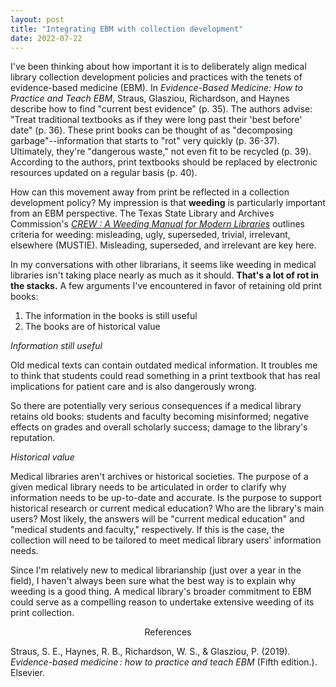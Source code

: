 ```yaml
---
layout: post
title: "Integrating EBM with collection development"
date: 2022-07-22
---
```


I've been thinking about how important it is to deliberately align medical library collection development policies and practices with the tenets of evidence-based medicine (EBM). In *Evidence-Based Medicine: How to Practice and Teach EBM*, Straus, Glasziou, Richardson, and Haynes describe how to find "current best evidence" (p. 35). The authors advise: "Treat traditional textbooks as if they were long past their 'best before' date" (p. 36). These print books can be thought of as "decomposing garbage"--information that starts to "rot" very quickly (p. 36-37). Ultimately, they're "dangerous waste," not even fit to be recycled (p. 39). According to the authors, print textbooks should be replaced by electronic resources updated on a regular basis (p. 40).

How can this movement away from print be reflected in a collection development policy? My impression is that **weeding** is particularly important from an EBM perspective. The Texas State Library and Archives Commission's [*CREW : A Weeding Manual for Modern Libraries*](https://www.tsl.texas.gov/sites/default/files/public/tslac/ld/ld/pubs/crew/crewmethod12.pdf) outlines criteria for weeding: misleading, ugly, superseded, trivial, irrelevant, elsewhere (MUSTIE). Misleading, superseded, and irrelevant are key here.

In my conversations with other librarians, it seems like weeding in medical libraries isn't taking place nearly as much as it should. **That's a lot of rot in the stacks.** A few arguments I've encountered in favor of retaining old print books:

1. The information in the books is still useful
2. The books are of historical value

*Information still useful*

Old medical texts can contain outdated medical information. It troubles me to think that students could read something in a print textbook that has real implications for patient care and is also dangerously wrong.

So there are potentially very serious consequences if a medical library retains old books: students and faculty becoming misinformed; negative effects on grades and overall scholarly success; damage to the library's reputation.

*Historical value*

Medical libraries aren't archives or historical societies. 
The purpose of a given medical library needs to be articulated in order to clarify why information needs to be up-to-date and accurate. Is the purpose to support historical research or current medical education? Who are the library's main users? Most likely, the answers will be "current medical education" and "medical students and faculty," respectively. If this is the case, the collection will need to be tailored to meet medical library users' information needs. 

Since I'm relatively new to medical librarianship (just over a year in the field), I haven't always been sure what the best way is to explain why weeding is a good thing. A medical library's broader commitment to EBM could serve as a compelling reason to undertake extensive weeding of its print collection.

<p align="center">References</p>

Straus, S. E., Haynes, R. B., Richardson, W. S., & Glasziou, P. (2019). *Evidence-based medicine : how to practice and teach EBM* (Fifth edition.). Elsevier.
